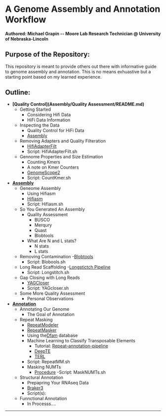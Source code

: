# A Genome Assembly and Annotation Workflow 
#### Authored: Michael Grapin -- Moore Lab Research Technician @ University of Nebraska-Lincoln 

## Purpose of the Repository: 
This repository is meant to provide others out there with informative guide to genome assembly and annotation. This is no means exhuastive but a starting point based on my learned experience. 

## Outline: 
* **[Quality Control](Assembly/Quality Assessment/README.md)**
	* Getting Started
		- Considering Hifi Data
		- HiFi Data Information 
	* Inspecting the Data 
		- Quality Control for HiFi Data 
		- [Assembly](Assembly/README.md)
	* Removing Adapters and Quality Filteration 
		- [HifiAdapterFilt](https://github.com/sheinasim-USDA/HiFiAdapterFilt)
		- Script: HifiAdapterFilt.sh 
	* Gennome Properties and Size Estimation 
		- Counting Kmers 
		- A note on Kmer Counters
		- [GenomeScope2](https://github.com/tbenavi1/genomescope2.0)
		- Script: CountKmer.sh
* **[Assembly](Assembly/README.md)** 
	* Geneome Assembly
		- Using Hifiasm
		- [Hifiasm](https://github.com/chhylp123/hifiasm)
		- Script: Hifiasm.sh
	* So You Generated An Assembly
		- Quality Assessment 
			- BUSCO 
			- Merqury 
			- Quast 
			- Blobtools 
		- What Are N and L stats? 
			- N stats 
			- L stats
	* Removing Contamination
		-[Blobtools](https://github.com/genomehubs/blobtoolkit)
		- Script: Blobools.sh
	* Long Read Scaffolding
		-[Longstictch Pipeline](https://github.com/bcgsc/LongStitch)
		- Script: Longstitch.sh 
	* Gap Closing with Long Reads
		- [YAGCloser](https://github.com/merlyescalona/yagcloser)
		- Script: YAGcloser.sh
	* Some More Quality Assessment
		- Personal Observations
* **[Annotation](Annotation/README.md)**
	* Annotating Our Genome
		- The Goal of Annotation
	* Repeat Masking
		- [RepeatModeler](https://github.com/Dfam-consortium/RepeatModeler) 
		- [RepeatMasker](https://github.com/Dfam-consortium/RepeatMasker) 
		- Using the[Dfam](https://www.dfam.org/home) database
		- Machine Learning to Classify Transposable Elements
			- Tutorial: [Repeat-annotation-pipeline](https://github.com/pedronachtigall/Repeat-annotation-pipeline)
			- [DeepTE](https://github.com/LiLabAtVT/DeepTE)
			- [TERL](https://github.com/muriloHoracio/TERL)
		- Script: RepeatMM.sh
		* Masking NUMTs
			- [Procedure](https://doi.org/10.1016/j.ympev.2024.108221)
		-Script: MaskNUMTs.sh
	* Structural Annotation 
		- Prepapring Your RNAseq Data
		- [Braker3](https://github.com/Gaius-Augustus/BRAKER)
		- Script(s): 
	* Funnctional Annotation
		- In Processs....
		
		
	
		

---
